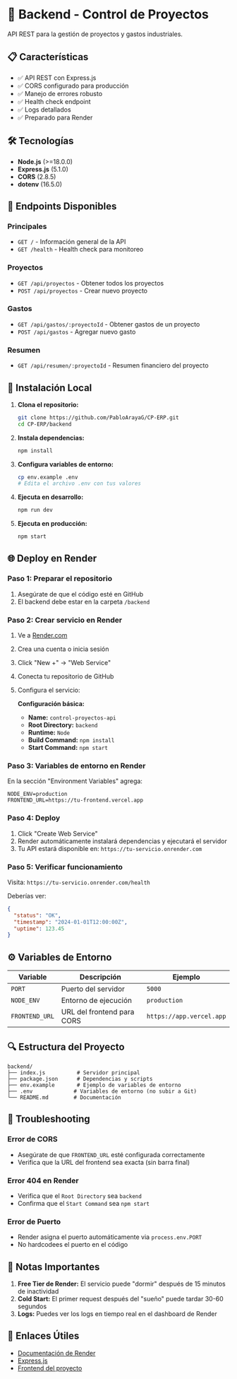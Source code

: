 # 🚀 Backend - Control de Proyectos

API REST para la gestión de proyectos y gastos industriales.

## 📋 Características

- ✅ API REST con Express.js
- ✅ CORS configurado para producción
- ✅ Manejo de errores robusto
- ✅ Health check endpoint
- ✅ Logs detallados
- ✅ Preparado para Render

## 🛠️ Tecnologías

- **Node.js** (>=18.0.0)
- **Express.js** (5.1.0)
- **CORS** (2.8.5)
- **dotenv** (16.5.0)

## 📁 Endpoints Disponibles

### Principales
- `GET /` - Información general de la API
- `GET /health` - Health check para monitoreo

### Proyectos
- `GET /api/proyectos` - Obtener todos los proyectos
- `POST /api/proyectos` - Crear nuevo proyecto

### Gastos
- `GET /api/gastos/:proyectoId` - Obtener gastos de un proyecto
- `POST /api/gastos` - Agregar nuevo gasto

### Resumen
- `GET /api/resumen/:proyectoId` - Resumen financiero del proyecto

## 🔧 Instalación Local

1. **Clona el repositorio:**
   ```bash
   git clone https://github.com/PabloArayaG/CP-ERP.git
   cd CP-ERP/backend
   ```

2. **Instala dependencias:**
   ```bash
   npm install
   ```

3. **Configura variables de entorno:**
   ```bash
   cp env.example .env
   # Edita el archivo .env con tus valores
   ```

4. **Ejecuta en desarrollo:**
   ```bash
   npm run dev
   ```

5. **Ejecuta en producción:**
   ```bash
   npm start
   ```

## 🌐 Deploy en Render

### Paso 1: Preparar el repositorio
1. Asegúrate de que el código esté en GitHub
2. El backend debe estar en la carpeta `/backend`

### Paso 2: Crear servicio en Render
1. Ve a [Render.com](https://render.com)
2. Crea una cuenta o inicia sesión
3. Click "New +" → "Web Service"
4. Conecta tu repositorio de GitHub
5. Configura el servicio:

   **Configuración básica:**
   - **Name:** `control-proyectos-api`
   - **Root Directory:** `backend`
   - **Runtime:** `Node`
   - **Build Command:** `npm install`
   - **Start Command:** `npm start`

### Paso 3: Variables de entorno en Render
En la sección "Environment Variables" agrega:

```
NODE_ENV=production
FRONTEND_URL=https://tu-frontend.vercel.app
```

### Paso 4: Deploy
1. Click "Create Web Service"
2. Render automáticamente instalará dependencias y ejecutará el servidor
3. Tu API estará disponible en: `https://tu-servicio.onrender.com`

### Paso 5: Verificar funcionamiento
Visita: `https://tu-servicio.onrender.com/health`

Deberías ver:
```json
{
  "status": "OK",
  "timestamp": "2024-01-01T12:00:00Z",
  "uptime": 123.45
}
```

## ⚙️ Variables de Entorno

| Variable | Descripción | Ejemplo |
|----------|-------------|---------|
| `PORT` | Puerto del servidor | `5000` |
| `NODE_ENV` | Entorno de ejecución | `production` |
| `FRONTEND_URL` | URL del frontend para CORS | `https://app.vercel.app` |

## 🔍 Estructura del Proyecto

```
backend/
├── index.js          # Servidor principal
├── package.json      # Dependencias y scripts
├── env.example       # Ejemplo de variables de entorno
├── .env             # Variables de entorno (no subir a Git)
└── README.md        # Documentación
```

## 🚨 Troubleshooting

### Error de CORS
- Asegúrate de que `FRONTEND_URL` esté configurada correctamente
- Verifica que la URL del frontend sea exacta (sin barra final)

### Error 404 en Render
- Verifica que el `Root Directory` sea `backend`
- Confirma que el `Start Command` sea `npm start`

### Error de Puerto
- Render asigna el puerto automáticamente via `process.env.PORT`
- No hardcodees el puerto en el código

## 📝 Notas Importantes

1. **Free Tier de Render:** El servicio puede "dormir" después de 15 minutos de inactividad
2. **Cold Start:** El primer request después del "sueño" puede tardar 30-60 segundos
3. **Logs:** Puedes ver los logs en tiempo real en el dashboard de Render

## 🔗 Enlaces Útiles

- [Documentación de Render](https://render.com/docs)
- [Express.js](https://expressjs.com/)
- [Frontend del proyecto](../frontend/README.md) 